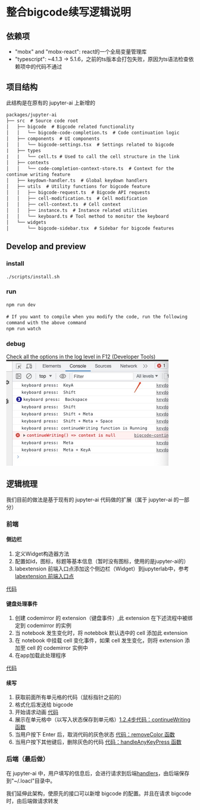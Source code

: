 # 整合bigcode续写逻辑说明

## 依赖项
- "mobx" and "mobx-react": react的一个全局变量管理库
- "typescript": ~4.1.3 -> 5.1.6，之前的ts版本会打包失败，原因为ts语法检查依赖项中的代码不通过

## 项目结构
此结构是在原有的 jupyter-ai 上新增的

```
packages/jupyter-ai
├── src  # Source code root
│   ├── bigcode  # Bigcode related functionality
│   │   └── bigcode-code-completion.ts  # Code continuation logic
│   ├── components  # UI components
│   │   └── bigcode-settings.tsx  # Settings related to bigcode
|   ├── types
|   |   └── cell.ts # Used to call the cell structure in the link
│   ├── contexts
│   │   └── code-completion-context-store.ts  # Context for the continue writing feature
│   ├── keydown-handler.ts  # Global keydown handlers
│   ├── utils  # Utility functions for bigcode feature
│   │   ├── bigcode-request.ts  # Bigcode API requests
│   │   ├── cell-modification.ts  # Cell modification
│   │   ├── cell-context.ts  # Cell context
│   │   ├── instance.ts  # Instance related utilities
│   │   └── keyboard.ts # Tool method to monitor the keyboard
│   └── widgets 
│       └── bigcode-sidebar.tsx  # Sidebar for bigcode features

```

## Develop and preview

### install
```shell
./scripts/install.sh
```

### run
```shell
npm run dev

# If you want to compile when you modify the code, run the following command with the above command
npm run watch
```
### debug 
Check all the options in the log level in F12 (Developer Tools)
![](./docs/source/_static/debug-levels.jpg)


## 逻辑梳理
我们目前的做法是基于现有的 jupyter-ai 代码做的扩展（属于 jupyter-ai 的一部分）

### 前端

#### 侧边栏
1. 定义Widget构造器方法
2. 配置如id，图标，标题等基本信息（暂时没有图标，使用的是jupyter-ai的）
3. labextension 前端入口点添加这个侧边栏（Widget）到jupyterlab中，参考[labextension 前端入口点](./packages/jupyter-ai/src/index.ts)

[代码](./packages/jupyter-ai/src/widgets/bigcode-sidebar.tsx)

#### 键盘处理事件


1. 创建 codemirror 的 extension（键盘事件）,此 extension 在下述流程中被绑定到 codemirror 的实例
2. 当 notebook 发生变化时，将 notebbok 默认选中的 cell 添加此 extension
3. 在 notebook 中挂载 cell 变化事件，如果 cell 发生变化，则将 extension 添加至 cell 的 codemirror 实例中
4. 在app加载此处理程序

[代码](./packages/jupyter-ai/src/keydown-handler.ts)


#### 续写

1. 获取前面所有单元格的代码（鼠标指针之前的）
2. 格式化后发送给 bigcode
3. 开始请求动画 [代码](./packages/jupyter-ai/src/utils/animation.ts)
4. 展示在单元格中（以写入状态保存到单元格）[1.2.4步代码：continueWriting 函数](./packages/jupyter-ai/src/bigcode/bigcode-continue-writing.ts)
5. 当用户按下 Enter 后，取消代码的灰色状态 [代码：removeColor 函数](./packages/jupyter-ai/src/bigcode/bigcode-continue-writing.ts)
6. 当用户按下其他键后，删除灰色的代码 [代码：handleAnyKeyPress 函数](./packages/jupyter-ai/src/bigcode/bigcode-continue-writing.ts)




### 后端（最后做）

在 jupyter-ai 中，用户填写的信息后，会进行请求到后端[handlers](./packages/jupyter-ai/jupyter_ai/handlers.py)，由后端保存到"~/.loacl"目录中。

我们延伸此架构，使原先的接口可以新增 bigcode 的配置。并且在请求 bigcode 时，由后端做请求转发


